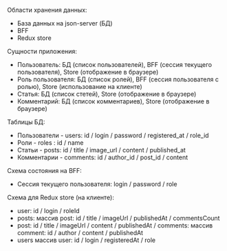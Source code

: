 Области хранения данных:

-   База данных на json-server (БД)
-   BFF
-   Redux store

Сущности приложения:

-   Пользователь: БД (список пользователей), BFF (сессия текущего пользователя), Store (отображение в браузере)
-   Роль пользователя: БД (список ролей), BFF (сессия пользователя с ролью), Store (использование на клиенте)
-   Статья: БД (список стетей), Store (отображение в браузере)
-   Комментарий: БД (список комментариев), Store (отображение в браузере)

Таблицы БД:

-   Пользователи - users: id / login / password / registered_at / role_id
-   Роли - roles : id / name
-   Статьи - posts: id / title / image_url / content / published_at
-   Комментарии - comments: id / author_id / post_id / content

Схема состояния на BFF:

-   Сессия текущего пользователя: login / password / role

Схема для Redux store (на клиенте):

-   user: id / login / roleId
-   posts: массив post: id / title / imageUrl / publishedAt / commentsCount
-   post: id / title / imageUrl / content / publishedAt / comments: массив comment: id / author / content / publishedAt
-   users массив user: id / login / registeredAt / role
